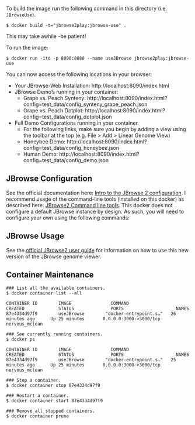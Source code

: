 
To build the image run the following command in this directory (i.e. `JBrowseUse`).
```
$ docker build -t="jbrowse2play:jbrowse-use" .
```
This may take awhile -be patient!

To run the image:
```
$ docker run -itd -p 8090:8080 --name useJBrowse jbrowse2play:jbrowse-use
```

You can now access the following locations in your browser:
 - Your JBrowse-Web Installation: http://localhost:8090/index.html
 - JBrowse Demo’s running in your container:
    - Grape vs. Peach Synteny: http://localhost:8090/index.html?config=test_data/config_synteny_grape_peach.json
    - Grape vs. Peach Dotplot: http://localhost:8090/index.html?config=test_data/config_dotplot.json
 - Full Demo Configurations running in your container.
    - For the following links, make sure you begin by adding a view using the toolbar at the top (e.g. File > Add > Linear Genome View)
    - Honeybee Demo: http://localhost:8090/index.html?config=test_data/config_honeybee.json
    - Human Demo: http://localhost:8090/index.html?config=test_data/config_demo.json

## JBrowse Configuration

See the official documentation here: [Intro to the JBrowse 2 configuration](http://jbrowse.org/jb2/docs/config_basic). I recommend usage of the command-line tools (installed on this docker) as described here: [JBrowse2 Command line tools](http://jbrowse.org/jb2/docs/cli).
This docker does not configure a default JBrowse instance by design. As such, you will need to configure your own using the following commands:

## JBrowse Usage

See the [official JBrowse2 user guide](http://jbrowse.org/jb2/docs/user_navigation) for information on how to use this new version of the JBrowse genome viewer.

## Container Maintenance

```
### List all the available containers.
$ docker container list --all

CONTAINER ID        IMAGE               COMMAND                  CREATED             STATUS              PORTS                    NAMES
87e4334d97f9        useJBrowse        "docker-entrypoint.s…"   26 minutes ago      Up 25 minutes       0.0.0.0:3000->3000/tcp   nervous_mclean

### See currently running containers.
$ docker ps

CONTAINER ID        IMAGE               COMMAND                  CREATED             STATUS              PORTS                    NAMES
87e4334d97f9        useJBrowse        "docker-entrypoint.s…"   25 minutes ago      Up 25 minutes       0.0.0.0:3000->3000/tcp   nervous_mclean

### Stop a container.
$ docker container stop 87e4334d97f9

### Restart a container.
$ docker container start 87e4334d97f9

### Remove all stopped containers.
$ docker container prune
```

